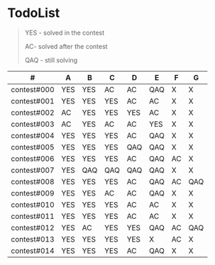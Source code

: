 # TodoList
> YES - solved in the contest
>
> AC- solved after the contest
>
> QAQ - still solving

 \# | A | B | C | D | E | F | G
 --|--|--|--|--|--|--|--
contest#000|	YES|	YES|	AC|		AC|		QAQ|	X|		X
contest#001|	YES|	YES|	YES|	AC|		AC|		X|		X
contest#002|	AC|		YES|	YES|	YES|	AC|		X|		X
contest#003|	AC|		YES|	AC|		AC|		YES|	X|		X
contest#004|	YES|	YES|	YES|	AC|		QAQ|	X|		X
contest#005|	YES|	YES|	YES|	QAQ|	QAQ|	X|		X
contest#006|	YES|	YES|	YES|	AC|		QAQ|	AC|		X
contest#007|	YES|	QAQ|	QAQ|	QAQ|	QAQ|	X|		X
contest#008|	YES|	YES|	YES|	AC|		QAQ|	AC|		QAQ
contest#009|	YES|	YES|	AC|		AC|		QAQ|	X|		X
contest#010|	YES|	YES|	YES|	AC|		AC|		X|		X
contest#011|	YES|	YES|	YES|	AC|		AC|		X|		X
contest#012|	YES|	AC|		YES|	YES|	QAQ|	AC|		QAQ
contest#013|	YES|	YES|	YES|	YES|	X|		AC|		X
contest#014|	YES|	YES|	YES|	AC|		QAQ|	X|		X